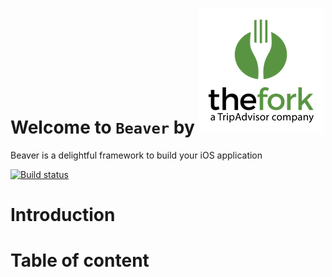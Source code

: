 # Welcome to `Beaver` by [![LaFourchette](wiki/TheForkLogo.png)](http://recrutement.lafourchette.com)
Beaver is a delightful framework to build your iOS application

[![Build status](https://travis-ci.org/trupin/Beaver.svg?branch=master)](https://travis-ci.org/trupin/Beaver)

# Introduction

# Table of content